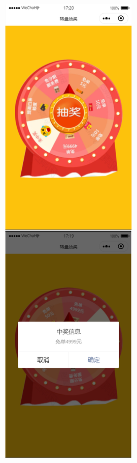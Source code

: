 ![image](https://github.com/boleming/roulette-lottery/blob/master/images/xiaoguotu2.png?raw=true)
![image](https://github.com/boleming/roulette-lottery/blob/master/images/xiaoguotu1.png?raw=true)
